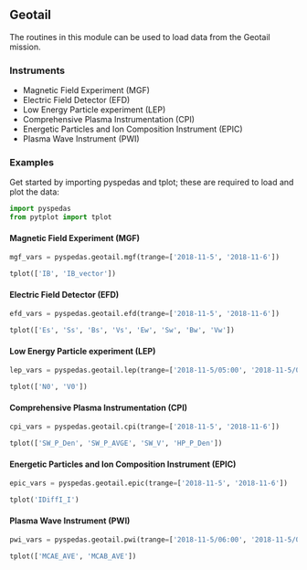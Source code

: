 
## Geotail
The routines in this module can be used to load data from the Geotail mission. 

### Instruments
- Magnetic Field Experiment (MGF)
- Electric Field Detector (EFD)
- Low Energy Particle experiment (LEP)
- Comprehensive Plasma Instrumentation (CPI)
- Energetic Particles and Ion Composition Instrument (EPIC)
- Plasma Wave Instrument (PWI)

### Examples
Get started by importing pyspedas and tplot; these are required to load and plot the data:

```python
import pyspedas
from pytplot import tplot
```

#### Magnetic Field Experiment (MGF)

```python
mgf_vars = pyspedas.geotail.mgf(trange=['2018-11-5', '2018-11-6'])

tplot(['IB', 'IB_vector'])
```

#### Electric Field Detector (EFD)

```python
efd_vars = pyspedas.geotail.efd(trange=['2018-11-5', '2018-11-6'])

tplot(['Es', 'Ss', 'Bs', 'Vs', 'Ew', 'Sw', 'Bw', 'Vw'])
```

#### Low Energy Particle experiment (LEP)

```python
lep_vars = pyspedas.geotail.lep(trange=['2018-11-5/05:00', '2018-11-5/06:00'], time_clip=True)

tplot(['N0', 'V0'])
```

#### Comprehensive Plasma Instrumentation (CPI)

```python
cpi_vars = pyspedas.geotail.cpi(trange=['2018-11-5', '2018-11-6'])

tplot(['SW_P_Den', 'SW_P_AVGE', 'SW_V', 'HP_P_Den'])
```

#### Energetic Particles and Ion Composition Instrument (EPIC)

```python
epic_vars = pyspedas.geotail.epic(trange=['2018-11-5', '2018-11-6'])

tplot('IDiffI_I')
```

#### Plasma Wave Instrument (PWI)

```python
pwi_vars = pyspedas.geotail.pwi(trange=['2018-11-5/06:00', '2018-11-5/07:00'], time_clip=True)

tplot(['MCAE_AVE', 'MCAB_AVE'])
```
